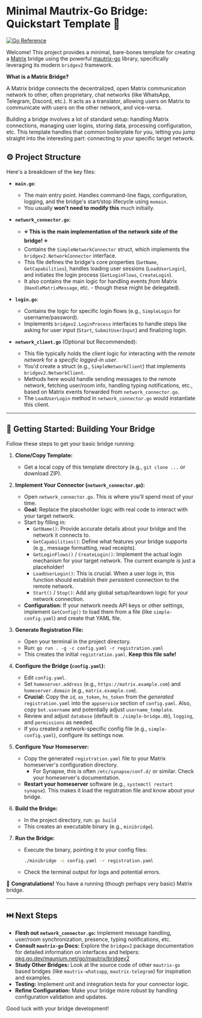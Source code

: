 # Minimal Mautrix-Go Bridge: Quickstart Template 🚀

[![Go Reference](https://pkg.go.dev/badge/github.com/mautrix/go.svg)](https://pkg.go.dev/github.com/mautrix/go)

Welcome! This project provides a minimal, bare-bones template for creating a [Matrix](https://matrix.org/) bridge using the powerful [mautrix-go](https://github.com/mautrix/go) library, specifically leveraging its modern `bridgev2` framework.

**What is a Matrix Bridge?**

A Matrix bridge connects the decentralized, open Matrix communication network to other, often proprietary, chat networks (like WhatsApp, Telegram, Discord, etc.). It acts as a translator, allowing users on Matrix to communicate with users on the other network, and vice-versa.

Building a bridge involves a lot of standard setup: handling Matrix connections, managing user logins, storing data, processing configuration, etc. This template handles that common boilerplate for you, letting you jump straight into the interesting part: connecting to *your* specific target network.

## ⚙️ Project Structure

Here's a breakdown of the key files:

*   **`main.go`**:
    *   The main entry point. Handles command-line flags, configuration, logging, and the bridge's start/stop lifecycle using `mxmain`.
    *   You usually **won't need to modify this** much initially.

*   **`network_connector.go`**:
    *   **⭐ This is the main implementation of the network side of the bridge! ⭐**
    *   Contains the `SimpleNetworkConnector` struct, which implements the `bridgev2.NetworkConnector` interface.
    *   This file defines the bridge's core properties (`GetName`, `GetCapabilities`), handles loading user sessions (`LoadUserLogin`), and initiates the login process (`GetLoginFlows`, `CreateLogin`).
    *   It also contains the main logic for handling events *from* Matrix (`HandleMatrixMessage`, etc. - though these might be delegated).

*   **`login.go`**:
    *   Contains the logic for specific login flows (e.g., `SimpleLogin` for username/password).
    *   Implements `bridgev2.LoginProcess` interfaces to handle steps like asking for user input (`Start`, `SubmitUserInput`) and finalizing login.

*   **`network_client.go`** (Optional but Recommended):
    *   This file typically holds the client logic for interacting with the *remote network* for a *specific logged-in user*.
    *   You'd create a struct (e.g., `SimpleNetworkClient`) that implements `bridgev2.NetworkClient`.
    *   Methods here would handle sending messages *to* the remote network, fetching user/room info, handling typing notifications, etc., based on Matrix events forwarded from `network_connector.go`.
    *   The `LoadUserLogin` method in `network_connector.go` would instantiate this client.

---

## 🚀 Getting Started: Building Your Bridge

Follow these steps to get your basic bridge running:

1.  **Clone/Copy Template:**
    *   Get a local copy of this template directory (e.g., `git clone ...` or download ZIP).

2.  **Implement Your Connector (`network_connector.go`):**
    *   Open `network_connector.go`. This is where you'll spend most of your time.
    *   **Goal:** Replace the placeholder logic with real code to interact with your target network.
    *   Start by filling in:
        *   `GetName()`: Provide accurate details about your bridge and the network it connects to.
        *   `GetCapabilities()`: Define what features your bridge supports (e.g., message formatting, read receipts).
        *   `GetLoginFlows()` / `CreateLogin()`: Implement the actual login mechanism for your target network. The current example is just a placeholder!
        *   `LoadUserLogin()`: This is crucial. When a user logs in, this function should establish their *persistent* connection to the remote network.
        *   `Start()` / `Stop()`: Add any global setup/teardown logic for your network connection.
    *   **Configuration:** If your network needs API keys or other settings, implement `GetConfig()` to load them from a file (like `simple-config.yaml`) and create that YAML file.

3.  **Generate Registration File:**
    *   Open your terminal in the project directory.
    *   Run: `go run . -g -c config.yaml -r registration.yaml`
    *   This creates the initial `registration.yaml`. **Keep this file safe!**

4.  **Configure the Bridge (`config.yaml`):**
    *   Edit `config.yaml`.
    *   Set `homeserver.address` (e.g., `https://matrix.example.com`) and `homeserver.domain` (e.g., `matrix.example.com`).
    *   **Crucial:** Copy the `id`, `as_token`, `hs_token` from the *generated* `registration.yaml` into the `appservice` section of `config.yaml`. Also, copy `bot.username` and potentially adjust `username_template`.
    *   Review and adjust `database` (default is `./simple-bridge.db`), `logging`, and `permissions` as needed.
    *   If you created a network-specific config file (e.g., `simple-config.yaml`), configure its settings now.

5.  **Configure Your Homeserver:**
    *   Copy the generated `registration.yaml` file to your Matrix homeserver's configuration directory.
        *   For Synapse, this is often `/etc/synapse/conf.d/` or similar. Check your homeserver's documentation.
    *   **Restart your homeserver** software (e.g., `systemctl restart synapse`). This makes it load the registration file and know about your bridge.

6.  **Build the Bridge:**
    *   In the project directory, run: `go build`
    *   This creates an executable binary (e.g., `minibridge`).

7.  **Run the Bridge:**
    *   Execute the binary, pointing it to your config files:
        ```bash
        ./minibridge -c config.yaml -r registration.yaml
        ```
    *   Check the terminal output for logs and potential errors.

🎉 **Congratulations!** You have a running (though perhaps very basic) Matrix bridge.

---

## ⏭️ Next Steps

*   **Flesh out `network_connector.go`:** Implement message handling, user/room synchronization, presence, typing notifications, etc.
*   **Consult `mautrix-go` Docs:** Explore the `bridgev2` package documentation for detailed information on interfaces and helpers: [pkg.go.dev/maunium.net/go/mautrix/bridgev2](https://pkg.go.dev/maunium.net/go/mautrix/bridgev2)
*   **Study Other Bridges:** Look at the source code of other `mautrix-go` based bridges (like `mautrix-whatsapp`, `mautrix-telegram`) for inspiration and examples.
*   **Testing:** Implement unit and integration tests for your connector logic.
*   **Refine Configuration:** Make your bridge more robust by handling configuration validation and updates.

Good luck with your bridge development!